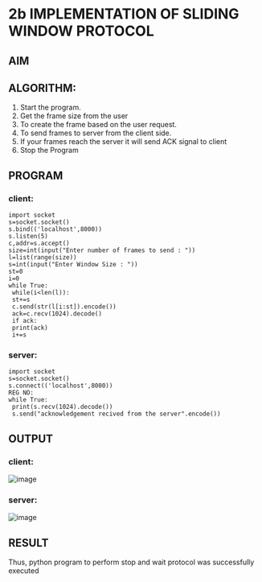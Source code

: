 # 2b IMPLEMENTATION OF SLIDING WINDOW PROTOCOL
## AIM
## ALGORITHM:
1. Start the program.
2. Get the frame size from the user
3. To create the frame based on the user request.
4. To send frames to server from the client side.
5. If your frames reach the server it will send ACK signal to client
6. Stop the Program
## PROGRAM
### client:
```
import socket
s=socket.socket()
s.bind(('localhost',8000))
s.listen(5)
c,addr=s.accept()
size=int(input("Enter number of frames to send : "))
l=list(range(size))
s=int(input("Enter Window Size : "))
st=0
i=0
while True:
 while(i<len(l)):
 st+=s
 c.send(str(l[i:st]).encode())
 ack=c.recv(1024).decode()
 if ack:
 print(ack)
 i+=s
```
### server:
```
import socket
s=socket.socket()
s.connect(('localhost',8000))
REG NO:
while True:
 print(s.recv(1024).decode())
 s.send("acknowledgement recived from the server".encode())
```
## OUTPUT
### client:
![image](https://github.com/arbasil05/2b_SLIDING_WINDOW_PROTOCOL/assets/144218037/46c626b8-f9e8-4916-8be7-82dda0fc9d90)
### server:
![image](https://github.com/arbasil05/2b_SLIDING_WINDOW_PROTOCOL/assets/144218037/fbc62fc9-99d4-4bfc-a26b-46199ea31afd)



## RESULT
Thus, python program to perform stop and wait protocol was successfully executed
